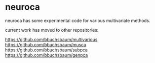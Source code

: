 neuroca
========

neuroca has some experimental code for various multivariate methods. 

current work has moved to other repositories:

https://github.com/bbuchsbaum/multivarious
https://github.com/bbuchsbaum/musca
https://github.com/bbuchsbaum/subpca
https://github.com/bbuchsbaum/genpca